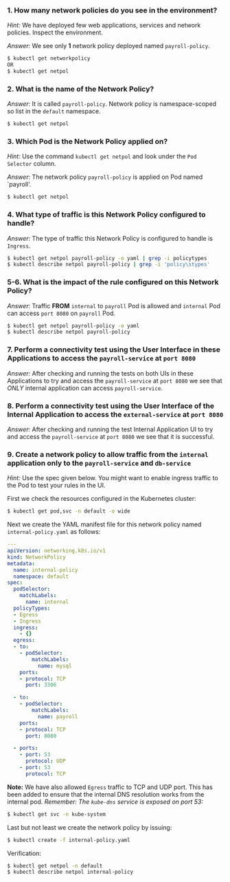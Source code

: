 ### 1. How many network policies do you see in the environment?

*Hint:* We have deployed few web applications, services and network policies. Inspect the environment.

*Answer:* We see only **1** network policy deployed named `payroll-policy`.

```bash
$ kubectl get networkpolicy
OR
$ kubectl get netpol
```

### 2. What is the name of the Network Policy?

*Answer:* It is called `payroll-policy`. Network policy is namespace-scoped so list in the `default` namespace.

```bash
$ kubectl get netpol
```

### 3. Which Pod is the Network Policy applied on?

*Hint:* Use the command `kubectl get netpol` and look under the `Pod Selector` column.

*Answer:* The network policy `payroll-policy` is applied on Pod named `payroll'.

```bash
$ kubectl get netpol
```

### 4. What type of traffic is this Network Policy configured to handle?

*Answer:* The type of traffic this Network Policy is configured to handle is `Ingress`.

```bash
$ kubectl get netpol payroll-policy -o yaml | grep -i policytypes
$ kubectl describe netpol payroll-policy | grep -i 'policy\stypes'
```

### 5-6. What is the impact of the rule configured on this Network Policy?

*Answer:* Traffic **FROM** `internal` to `payroll` Pod is allowed and `internal` Pod can access `port 8080` on `payroll` Pod.

```bash
$ kubectl get netpol payroll-policy -o yaml
$ kubectl describe netpol payroll-policy
```

### 7. Perform a connectivity test using the User Interface in these Applications to access the `payroll-service` at `port 8080`

*Answer:* After checking and running the tests on both UIs in these Applications to try and access the `payroll-service` at `port 8080` we see that *ONLY* internal application can access `payroll-service`. 

### 8. Perform a connectivity test using the User Interface of the Internal Application to access the `external-service` at `port 8080`

*Answer:* After checking and running the test Internal Application UI to try and access the `payroll-service` at `port 8080` we see that it is successful. 

### 9. Create a network policy to allow traffic from the `internal` application only to the `payroll-service` and `db-service`

*Hint:* Use the spec given below. You might want to enable ingress traffic to the Pod to test your rules in the UI.

First we check the resources configured in the Kubernetes cluster:

```bash
$ kubectl get pod,svc -n default -o wide
```

Next we create the YAML manifest file for this network policy named `internal-policy.yaml` as follows:

```yaml
---
apiVersion: networking.k8s.io/v1
kind: NetworkPolicy
metadata:
  name: internal-policy
  namespace: default
spec:
  podSelector:
    matchLabels:
      name: internal
  policyTypes:
  - Egress
  - Ingress
  ingress:
    - {}
  egress:
  - to:
    - podSelector:
        matchLabels:
          name: mysql
    ports:
    - protocol: TCP
      port: 3306

  - to:
    - podSelector:
        matchLabels:
          name: payroll
    ports:
    - protocol: TCP
      port: 8080

  - ports:
    - port: 53
      protocol: UDP
    - port: 53
      protocol: TCP
```

**Note:** We have also allowed `Egress` traffic to TCP and UDP port. This has been added to ensure that the internal DNS resolution works from the internal pod. *Remember: The `kube-dns` service is exposed on port 53:*

```bash
$ kubectl get svc -n kube-system 
```

Last but not least we create the network policy by issuing:

```bash
$ kubectl create -f internal-policy.yaml
```

Verification:

```bash
$ kubectl get netpol -n default
$ kubectl describe netpol internal-policy
```
